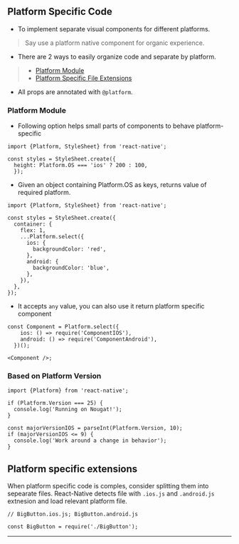
## Platform Specific Code

* To implement separate visual components for different platforms.
> Say use a platform native component for organic experience.

* There are 2 ways to easily organize code and separate by platform.
> * [Platform Module](https://facebook.github.io/react-native/docs/platform-specific-code#platform-module)
> * [Platform Specific File Extensions](https://facebook.github.io/react-native/docs/platform-specific-code#platform-specific-extensions)

* All props are annotated with `@platform`.


### Platform Module

* Following option helps small parts of components to behave platform-specific

```
import {Platform, StyleSheet} from 'react-native';

const styles = StyleSheet.create({
  height: Platform.OS === 'ios' ? 200 : 100,
  });
```

* Given an object containing Platform.OS as keys, returns value of required platform.

```
import {Platform, StyleSheet} from 'react-native';

const styles = StyleSheet.create({
  container: {
    flex: 1,
    ...Platform.select({
      ios: {
        backgroundColor: 'red',
      },
      android: {
        backgroundColor: 'blue',
      },
    }),
  },
});
```

* It accepts `any` value, you can also use it return platform specific component

```
const Component = Platform.select({
    ios: () => require('ComponentIOS'),
    android: () => require('ComponentAndroid'),
  })();

<Component />;
```

### Based on Platform Version

```
import {Platform} from 'react-native';

if (Platform.Version === 25) {
  console.log('Running on Nougat!');
}

const majorVersionIOS = parseInt(Platform.Version, 10);
if (majorVersionIOS <= 9) {
  console.log('Work around a change in behavior');
}
```


## Platform specific extensions

When platform specific code is comples, consider splitting them into sepearate files. React-Native detects file with `.ios.js` and `.android.js` extnesion and load relevant platform file.

```
// BigButton.ios.js; BigButton.android.js

const BigButton = require('./BigButton');
```

---
